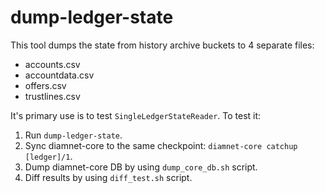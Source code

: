 # dump-ledger-state

This tool dumps the state from history archive buckets to 4 separate files:
* accounts.csv
* accountdata.csv
* offers.csv
* trustlines.csv

It's primary use is to test `SingleLedgerStateReader`. To test it:
1. Run `dump-ledger-state`.
2. Sync diamnet-core to the same checkpoint: `diamnet-core catchup [ledger]/1`.
3. Dump diamnet-core DB by using `dump_core_db.sh` script.
4. Diff results by using `diff_test.sh` script.
